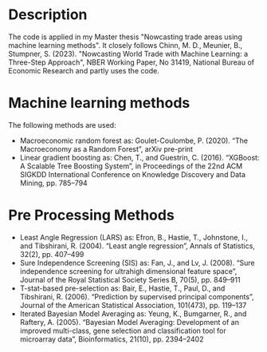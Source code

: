 # Description
The code is applied in my Master thesis "Nowcasting trade areas using machine learning methods". It closely follows Chinn, M. D., Meunier, B., Stumpner, S. (2023). "Nowcasting World Trade with Machine Learning: a Three-Step Approach", NBER Working Paper, No 31419, National Bureau of Economic Research and partly uses the code.

# Machine learning methods
The following methods are used:

- Macroeconomic random forest as: Goulet-Coulombe, P. (2020). “The Macroeconomy as a Random Forest”, arXiv pre-print
- Linear gradient boosting as: Chen, T., and Guestrin, C. (2016). “XGBoost: A Scalable Tree Boosting System”, in Proceedings of the 22nd ACM SIGKDD International Conference on Knowledge Discovery and Data Mining, pp. 785–794

# Pre Processing Methods
- Least Angle Regression (LARS) as: Efron, B., Hastie, T., Johnstone, I., and Tibshirani, R. (2004). “Least angle regression”, Annals of Statistics, 32(2), pp. 407–499
- Sure Independence Screening (SIS) as: Fan, J., and Lv, J. (2008). “Sure independence screening for ultrahigh dimensional feature space”, Journal of the Royal Statistical Society Series B, 70(5), pp. 849–911
- T-stat-based pre-selection as: Bair, E., Hastie, T., Paul, D., and Tibshirani, R. (2006). “Prediction by supervised principal components”, Journal of the American Statistical Association, 101(473), pp. 119–137
- Iterated Bayesian Model Averaging as: Yeung, K., Bumgarner, R., and Raftery, A. (2005). “Bayesian Model Averaging: Development of an improved multi-class, gene selection and classification tool for microarray data”, Bioinformatics, 21(10), pp. 2394–2402
